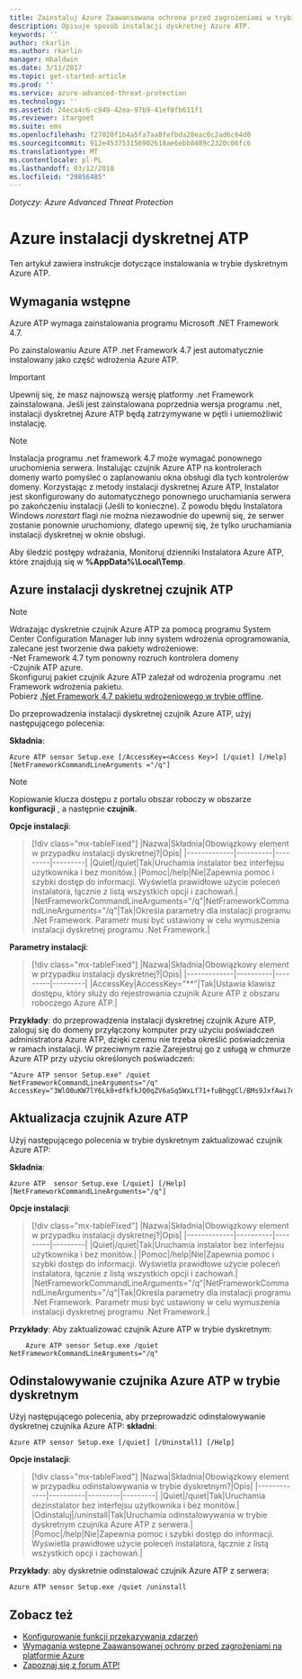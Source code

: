 ```yaml
---
title: Zainstaluj Azure Zaawansowana ochrona przed zagrożeniami w trybie dyskretnym | Dokumentacja firmy Microsoft
description: Opisuje sposób instalacji dyskretnej Azure ATP.
keywords: ''
author: rkarlin
ms.author: rkarlin
manager: mbaldwin
ms.date: 3/11/2017
ms.topic: get-started-article
ms.prod: ''
ms.service: azure-advanced-threat-protection
ms.technology: ''
ms.assetid: 24eca4c6-c949-42ea-97b9-41ef0fb611f1
ms.reviewer: itargoet
ms.suite: ems
ms.openlocfilehash: f27020f1b4a5fa7aa8fefbda28eac0c2ad6c64d0
ms.sourcegitcommit: 912e453753156902618ae6ebb8489c2320c06fc6
ms.translationtype: MT
ms.contentlocale: pl-PL
ms.lasthandoff: 03/12/2018
ms.locfileid: "29856485"
---
```

*Dotyczy: Azure Advanced Threat Protection*


# <a name="azure-atp-silent-installation"></a>Azure instalacji dyskretnej ATP
Ten artykuł zawiera instrukcje dotyczące instalowania w trybie dyskretnym Azure ATP.

## <a name="prerequisites"></a>Wymagania wstępne

Azure ATP wymaga zainstalowania programu Microsoft .NET Framework 4.7. 

Po zainstalowaniu Azure ATP .net Framework 4.7 jest automatycznie instalowany jako część wdrożenia Azure ATP.

> [!IMPORTANT] 
> Upewnij się, że masz najnowszą wersję platformy .net Framework zainstalowana. Jeśli jest zainstalowana poprzednia wersja programu .net, instalacji dyskretnej Azure ATP będą zatrzymywane w pętli i uniemożliwić instalację. 

> [!NOTE] 
> Instalacja programu .net framework 4.7 może wymagać ponownego uruchomienia serwera. Instalując czujnik Azure ATP na kontrolerach domeny warto pomyśleć o zaplanowaniu okna obsługi dla tych kontrolerów domeny.
Korzystając z metody instalacji dyskretnej Azure ATP, Instalator jest skonfigurowany do automatycznego ponownego uruchamiania serwera po zakończeniu instalacji (Jeśli to konieczne). Z powodu błędu Instalatora Windows *norestart* flagi nie można niezawodnie do upewnij się, że serwer zostanie ponownie uruchomiony, dlatego upewnij się, że tylko uruchamiania instalacji dyskretnej w oknie obsługi.

Aby śledzić postępy wdrażania, Monitoruj dzienniki Instalatora Azure ATP, które znajdują się w **%AppData%\Local\Temp**.



## <a name="azure-atp-sensor-silent-installation"></a>Azure instalacji dyskretnej czujnik ATP

> [!NOTE]
> Wdrażając dyskretnie czujnik Azure ATP za pomocą programu System Center Configuration Manager lub inny system wdrożenia oprogramowania, zalecane jest tworzenie dwa pakiety wdrożeniowe:</br>-Net Framework 4.7 tym ponowny rozruch kontrolera domeny</br>-Czujnik ATP azure. </br>Skonfiguruj pakiet czujnik Azure ATP zależał od wdrożenia programu .net Framework wdrożenia pakietu. </br>Pobierz [.Net Framework 4.7 pakietu wdrożeniowego w trybie offline](https://www.microsoft.com/download/details.aspx?id=49982). 


Do przeprowadzenia instalacji dyskretnej czujnik Azure ATP, użyj następującego polecenia:

**Składnia**:

    Azure ATP sensor Setup.exe [/AccessKey=<Access Key>] [/quiet] [/Help] [NetFrameworkCommandLineArguments ="/q"] 
   

> [!NOTE]
> Kopiowanie klucza dostępu z portalu obszar roboczy w obszarze **konfiguracji** , a następnie **czujnik**.


**Opcje instalacji**:

> [!div class="mx-tableFixed"]
|Nazwa|Składnia|Obowiązkowy element w przypadku instalacji dyskretnej?|Opis|
|-------------|----------|---------|---------|
|Quiet|/quiet|Tak|Uruchamia instalator bez interfejsu użytkownika i bez monitów.|
|Pomoc|/help|Nie|Zapewnia pomoc i szybki dostęp do informacji. Wyświetla prawidłowe użycie poleceń instalatora, łącznie z listą wszystkich opcji i zachowań.|
|NetFrameworkCommandLineArguments="/q"|NetFrameworkCommandLineArguments="/q"|Tak|Określa parametry dla instalacji programu .Net Framework. Parametr musi być ustawiony w celu wymuszenia instalacji dyskretnej programu .Net Framework.|

**Parametry instalacji**:

> [!div class="mx-tableFixed"]
|Nazwa|Składnia|Obowiązkowy element w przypadku instalacji dyskretnej?|Opis|
|-------------|----------|---------|---------|
|AccessKey|AccessKey="**"|Tak|Ustawia klawisz dostępu, który służy do rejestrowania czujnik Azure ATP z obszaru roboczego Azure ATP.|

**Przykłady**: do przeprowadzenia instalacji dyskretnej czujnik Azure ATP, zaloguj się do domeny przyłączony komputer przy użyciu poświadczeń administratora Azure ATP, dzięki czemu nie trzeba określić poświadczenia w ramach instalacji. W przeciwnym razie Zarejestruj go z usługą w chmurze Azure ATP przy użyciu określonych poświadczeń:

    "Azure ATP sensor Setup.exe" /quiet NetFrameworkCommandLineArguments="/q" 
    AccessKey="3WlO0uKW7lY6Lk0+dfkfkJQ0qZV6aSq5WxLf71+fuBhggCl/BMs9JxfAwi7oy9vYGviazUS1EPpzte7z8s4grw==" 
    

## <a name="update-the-azure-atp-sensor"></a>Aktualizacja czujnik Azure ATP

Użyj następującego polecenia w trybie dyskretnym zaktualizować czujnik Azure ATP:

**Składnia**:

    Azure ATP  sensor Setup.exe [/quiet] [/Help] [NetFrameworkCommandLineArguments="/q"]


**Opcje instalacji**:

> [!div class="mx-tableFixed"]
|Nazwa|Składnia|Obowiązkowy element w przypadku instalacji dyskretnej?|Opis|
|-------------|----------|---------|---------|
|Quiet|/quiet|Tak|Uruchamia instalator bez interfejsu użytkownika i bez monitów.|
|Pomoc|/help|Nie|Zapewnia pomoc i szybki dostęp do informacji. Wyświetla prawidłowe użycie poleceń instalatora, łącznie z listą wszystkich opcji i zachowań.|
|NetFrameworkCommandLineArguments="/q"|NetFrameworkCommandLineArguments="/q"|Tak|Określa parametry dla instalacji programu .Net Framework. Parametr musi być ustawiony w celu wymuszenia instalacji dyskretnej programu .Net Framework.|


**Przykłady**: Aby zaktualizować czujnik Azure ATP w trybie dyskretnym:

        Azure ATP sensor Setup.exe /quiet NetFrameworkCommandLineArguments="/q"

## <a name="uninstall-the-azure-atp-sensor-silently"></a>Odinstalowywanie czujnika Azure ATP w trybie dyskretnym

Użyj następującego polecenia, aby przeprowadzić odinstalowywanie dyskretnej czujnika Azure ATP: **składni**:

    Azure ATP sensor Setup.exe [/quiet] [/Uninstall] [/Help]
    
**Opcje instalacji**:

> [!div class="mx-tableFixed"]
|Nazwa|Składnia|Obowiązkowy element w przypadku odinstalowywania w trybie dyskretnym?|Opis|
|-------------|----------|---------|---------|
|Quiet|/quiet|Tak|Uruchamia dezinstalator bez interfejsu użytkownika i bez monitów.|
|Odinstaluj|/uninstall|Tak|Uruchamia odinstalowywania w trybie dyskretnym czujnika Azure ATP z serwera.|
|Pomoc|/help|Nie|Zapewnia pomoc i szybki dostęp do informacji. Wyświetla prawidłowe użycie poleceń instalatora, łącznie z listą wszystkich opcji i zachowań.|

**Przykłady**: aby dyskretnie odinstalować czujnik Azure ATP z serwera:


    Azure ATP sensor Setup.exe /quiet /uninstall
    



## <a name="see-also"></a>Zobacz też

- [Konfigurowanie funkcji przekazywania zdarzeń](configure-event-forwarding.md)
- [Wymagania wstępne Zaawansowanej ochrony przed zagrożeniami na platformie Azure](atp-prerequisites.md)
- [Zapoznaj się z forum ATP!](https://aka.ms/azureatpcommunity)